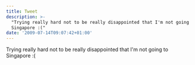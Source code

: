 ```yaml
---
title: Tweet
description: >-
  "Trying really hard not to be really disappointed that I'm not going to
  Singapore :("
date: '2009-07-14T09:07:42+01:00'
---
```

Trying really hard not to be really disappointed that I'm not going to Singapore :(
